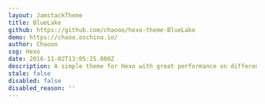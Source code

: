 ```yaml
---
layout: JamstackTheme
title: BlueLake
github: https://github.com/chaooo/hexo-theme-BlueLake
demo: https://chaoo.oschina.io/
author: Chaooo
ssg: Hexo
date: 2016-11-02T13:05:25.000Z
description: A simple theme for Hexo with great performance on different devices .
stale: false
disabled: false
disabled_reason: ''
---
```

